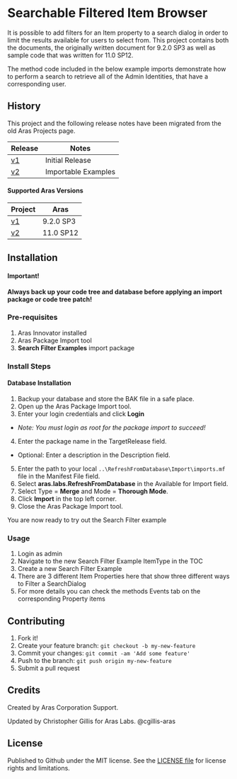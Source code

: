 # Searchable Filtered Item Browser

It is possible to add filters for an Item property to a search dialog in order to limit the results available for users to select from. This project contains both the documents, the originally written document for 9.2.0 SP3 as well as sample code that was written for 11.0 SP12.

The method code included in the below example imports demonstrate how to perform a search to retrieve all of the Admin Identities, that have a corresponding user.

## History

This project and the following release notes have been migrated from the old Aras Projects page.

Release | Notes
--------|--------
[v1](https://github.com/ArasLabs/search-filtered-item-browser/releases/tag/v1) | Initial Release
[v2](https://github.com/ArasLabs/search-filtered-item-browser/releases/tag/v2) | Importable Examples

#### Supported Aras Versions

Project | Aras
--------|------
[v1](https://github.com/ArasLabs/search-filtered-item-browser/releases/tag/v1) | 9.2.0 SP3
[v2](https://github.com/ArasLabs/search-filtered-item-browser/releases/tag/v2) | 11.0 SP12

## Installation

#### Important!
**Always back up your code tree and database before applying an import package or code tree patch!**

### Pre-requisites

1. Aras Innovator installed
2. Aras Package Import tool
3. **Search Filter Examples** import package

### Install Steps

#### Database Installation
1. Backup your database and store the BAK file in a safe place.
2. Open up the Aras Package Import tool.
3. Enter your login credentials and click **Login**
  * _Note: You must login as root for the package import to succeed!_
4. Enter the package name in the TargetRelease field.
  * Optional: Enter a description in the Description field.
5. Enter the path to your local `..\RefreshFromDatabase\Import\imports.mf` file in the Manifest File field.
6. Select **aras.labs.RefreshFromDatabase** in the Available for Import field.
7. Select Type = **Merge** and Mode = **Thorough Mode**.
8. Click **Import** in the top left corner.
9. Close the Aras Package Import tool.

You are now ready to try out the Search Filter example

### Usage
1. Login as admin
2. Navigate to the new Search Filter Example ItemType in the TOC
3. Create a new Search Filter Example
4. There are 3 different Item Properties here that show three different ways to Filter a SearchDialog
5. For more details you can check the methods Events tab on the corresponding Property items

## Contributing

1. Fork it!
2. Create your feature branch: `git checkout -b my-new-feature`
3. Commit your changes: `git commit -am 'Add some feature'`
4. Push to the branch: `git push origin my-new-feature`
5. Submit a pull request

## Credits

Created by Aras Corporation Support.

Updated by Christopher Gillis for Aras Labs. @cgillis-aras

## License

Published to Github under the MIT license. See the [LICENSE file](./LICENSE.md) for license rights and limitations.

